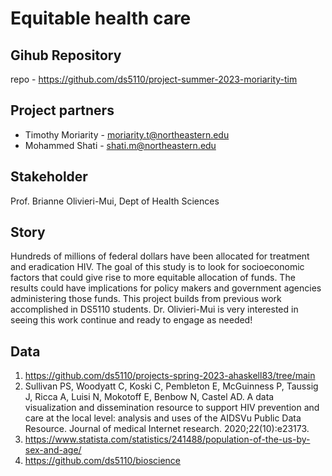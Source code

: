 # Equitable health care

## Gihub Repository

repo - https://github.com/ds5110/project-summer-2023-moriarity-tim

## Project partners

* Timothy Moriarity - moriarity.t@northeastern.edu
* Mohammed Shati - shati.m@northeastern.edu


## Stakeholder

Prof. Brianne Olivieri-Mui, Dept of Health Sciences

## Story

Hundreds of millions of federal dollars have been allocated for treatment and eradication HIV. The goal of this study is to look for socioeconomic factors that could give rise to more equitable allocation of funds. The results could have implications for policy makers and government agencies administering those funds. This project builds from previous work accomplished in DS5110 students. Dr. Olivieri-Mui is very interested in seeing this work continue and ready to engage as needed!

## Data

1.	https://github.com/ds5110/projects-spring-2023-ahaskell83/tree/main
2.	Sullivan PS, Woodyatt C, Koski C, Pembleton E, McGuinness P, Taussig J, Ricca A, Luisi N, Mokotoff E, Benbow N, Castel AD. A data visualization and dissemination resource to support HIV prevention and care at the local level: analysis and uses of the AIDSVu Public Data Resource. Journal of medical Internet research. 2020;22(10):e23173.
3.	https://www.statista.com/statistics/241488/population-of-the-us-by-sex-and-age/
4.  https://github.com/ds5110/bioscience